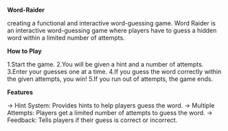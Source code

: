**Word-Raider**

creating a functional and interactive word-guessing game.
Word Raider is an interactive word-guessing game where players have to guess a hidden word within a limited number of attempts.

**How to Play**

1.Start the game.
2.You will be given a hint and a number of attempts.
3.Enter your guesses one at a time.
4.If you guess the word correctly within the given attempts, you win!
5.If you run out of attempts, the game ends.

**Features**

-> Hint System: Provides hints to help players guess the word.
-> Multiple Attempts: Players get a limited number of attempts to guess the word.
-> Feedback: Tells players if their guess is correct or incorrect.
